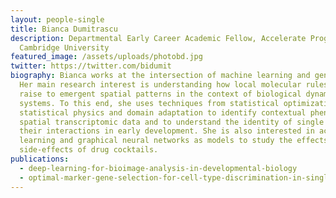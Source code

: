 ```yaml
---
layout: people-single
title: Bianca Dumitrascu
description: Departmental Early Career Academic Fellow, Accelerate Programme,
  Cambridge University
featured_image: /assets/uploads/photobd.jpg
twitter: https://twitter.com/bidumit
biography: Bianca works at the intersection of machine learning and genetics.
  Her main research interest is understanding how local molecular rules give
  raise to emergent spatial patterns in the context of biological dynamical
  systems. To this end, she uses techniques from statistical optimization,
  statistical physics and domain adaptation to identify contextual phenotypes in
  spatial transcriptomic data and to understand the identity of single cells and
  their interactions in early development. She is also interested in active
  learning and graphical neural networks as models to study the effects and
  side-effects of drug cocktails.
publications:
  - deep-learning-for-bioimage-analysis-in-developmental-biology
  - optimal-marker-gene-selection-for-cell-type-discrimination-in-single-cell-analyses
---
```

